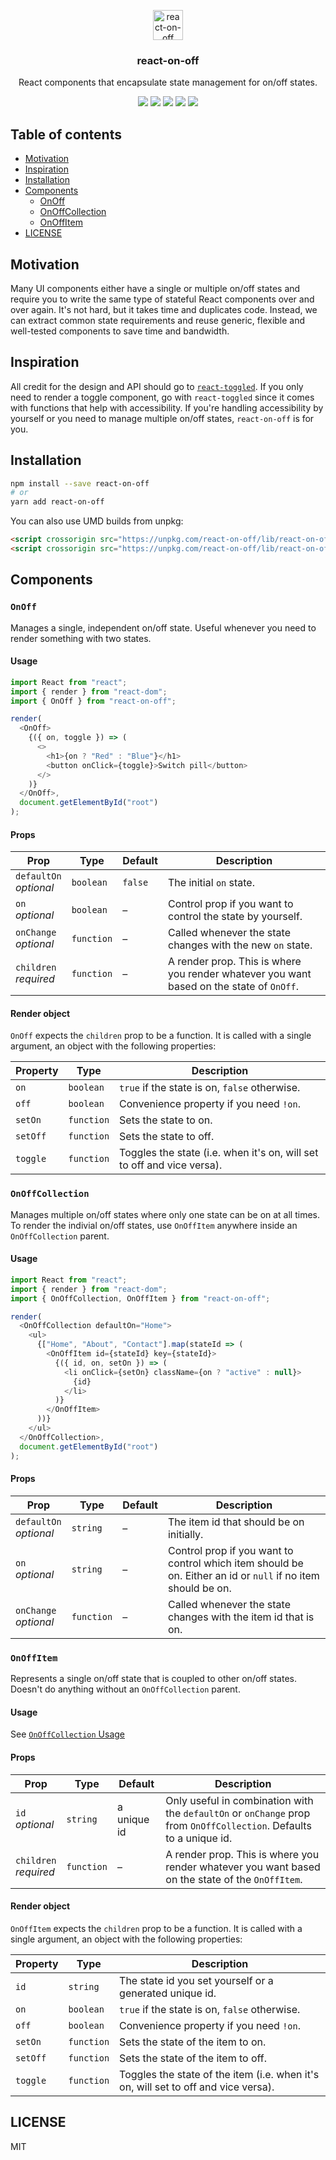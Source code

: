 <p align="center">
  <img src="https://cdn.rawgit.com/cangoektas/react-on-off/master/assets/logo.svg" alt="react-on-off" height="48">
  <h3 align="center">react-on-off</h3>
  <p align="center">
    React components that encapsulate state management for on/off states.
  </p>
  <p align="center">
    <a href="https://travis-ci.org/cangoektas/react-on-off" alt="Build status"><img src="https://img.shields.io/travis/cangoektas/react-on-off.svg?style=flat-square"></a>
  <a href="https://codecov.io/gh/cangoektas/react-on-off" alt="Code coverage"><img src="https://img.shields.io/codecov/c/github/cangoektas/react-on-off.svg?style=flat-square"></a>
  <a href="https://unpkg.com/react-on-off/lib/" alt="Build size"><img src="http://img.badgesize.io/https://unpkg.com/react-on-off/lib/react-on-off.min.js?label=size&style=flat-square"></a>
  <a href="https://unpkg.com/react-on-off/lib/" alt="Build size gzipped"><img src="http://img.badgesize.io/https://unpkg.com/react-on-off/lib/react-on-off.min.js?compression=gzip&label=gzip%20size&style=flat-square"></a>
  <a href="https://www.npmjs.com/package/react-on-off" alt="npm version"><img src="https://img.shields.io/npm/v/react-on-off.svg?style=flat-square"></a>
  </p>
</p>

## Table of contents

* [Motivation](#motivation)
* [Inspiration](#inspiration)
* [Installation](#installation)
* [Components](#components)
  * [OnOff](#onoff)
  * [OnOffCollection](#onoffcollection)
  * [OnOffItem](#onoffitem)
* [LICENSE](#license)

## Motivation

Many UI components either have a single or multiple on/off states and require
you to write the same type of stateful React components over and over again.
It's not hard, but it takes time and duplicates code. Instead, we can extract
common state requirements and reuse generic, flexible and well-tested components
to save time and bandwidth.

## Inspiration

All credit for the design and API should go to [`react-toggled`](https://github.com/kentcdodds/react-toggled). If you only need to render a toggle component, go with `react-toggled` since it comes with functions that help with accessibility. If you're handling accessibility by yourself or you need to manage multiple on/off states, `react-on-off` is for you.

## Installation

```sh
npm install --save react-on-off
# or
yarn add react-on-off
```

You can also use UMD builds from unpkg:

```html
<script crossorigin src="https://unpkg.com/react-on-off/lib/react-on-off.js"></script>
<script crossorigin src="https://unpkg.com/react-on-off/lib/react-on-off.min.js"></script>
```

## Components

### `OnOff`

Manages a single, independent on/off state. Useful whenever you need to render
something with two states.

#### Usage

```js
import React from "react";
import { render } from "react-dom";
import { OnOff } from "react-on-off";

render(
  <OnOff>
    {({ on, toggle }) => (
      <>
        <h1>{on ? "Red" : "Blue"}</h1>
        <button onClick={toggle}>Switch pill</button>
      </>
    )}
  </OnOff>,
  document.getElementById("root")
);
```

#### Props

| Prop                        | Type       | Default | Description                                                                              |
| --------------------------- | ---------- | ------- | ---------------------------------------------------------------------------------------- |
| `defaultOn` <br> _optional_ | `boolean`  | `false` | The initial `on` state.                                                                  |
| `on` <br> _optional_        | `boolean`  | –       | Control prop if you want to control the state by yourself.                               |
| `onChange` <br> _optional_  | `function` | –       | Called whenever the state changes with the new `on` state.                               |
| `children` <br> _required_  | `function` | –       | A render prop. This is where you render whatever you want based on the state of `OnOff`. |

#### Render object

`OnOff` expects the `children` prop to be a function. It is called with a
single argument, an object with the following properties:

| Property | Type       | Description                                                            |
| -------- | ---------- | ---------------------------------------------------------------------- |
| `on`     | `boolean`  | `true` if the state is on, `false` otherwise.                          |
| `off`    | `boolean`  | Convenience property if you need `!on`.                                |
| `setOn`  | `function` | Sets the state to on.                                                  |
| `setOff` | `function` | Sets the state to off.                                                 |
| `toggle` | `function` | Toggles the state (i.e. when it's on, will set to off and vice versa). |

### `OnOffCollection`

Manages multiple on/off states where only one state can be on at all times. To
render the indivial on/off states, use `OnOffItem` anywhere inside an
`OnOffCollection` parent.

#### Usage

```js
import React from "react";
import { render } from "react-dom";
import { OnOffCollection, OnOffItem } from "react-on-off";

render(
  <OnOffCollection defaultOn="Home">
    <ul>
      {["Home", "About", "Contact"].map(stateId => (
        <OnOffItem id={stateId} key={stateId}>
          {({ id, on, setOn }) => (
            <li onClick={setOn} className={on ? "active" : null}>
              {id}
            </li>
          )}
        </OnOffItem>
      ))}
    </ul>
  </OnOffCollection>,
  document.getElementById("root")
);
```

#### Props

| Prop                        | Type       | Default | Description                                                                                                  |
| --------------------------- | ---------- | ------- | ------------------------------------------------------------------------------------------------------------ |
| `defaultOn` <br> _optional_ | `string`   | –       | The item id that should be on initially.                                                                     |
| `on` <br> _optional_        | `string`   | –       | Control prop if you want to control which item should be on. Either an id or `null` if no item should be on. |
| `onChange` <br> _optional_  | `function` | –       | Called whenever the state changes with the item id that is on.                                               |

### `OnOffItem`

Represents a single on/off state that is coupled to other on/off states. Doesn't
do anything without an `OnOffCollection` parent.

#### Usage

See [`OnOffCollection` Usage](#usage-1)

#### Props

| Prop                       | Type       | Default     | Description                                                                                                         |
| -------------------------- | ---------- | ----------- | ------------------------------------------------------------------------------------------------------------------- |
| `id` <br> _optional_       | `string`   | a unique id | Only useful in combination with the `defaultOn` or `onChange` prop from `OnOffCollection`. Defaults to a unique id. |
| `children` <br> _required_ | `function` | –           | A render prop. This is where you render whatever you want based on the state of the `OnOffItem`.                    |

#### Render object

`OnOffItem` expects the `children` prop to be a function. It is called with a
single argument, an object with the following properties:

| Property | Type       | Description                                                                        |
| -------- | ---------- | ---------------------------------------------------------------------------------- |
| `id`     | `string`   | The state id you set yourself or a generated unique id.                            |
| `on`     | `boolean`  | `true` if the state is on, `false` otherwise.                                      |
| `off`    | `boolean`  | Convenience property if you need `!on`.                                            |
| `setOn`  | `function` | Sets the state of the item to on.                                                  |
| `setOff` | `function` | Sets the state of the item to off.                                                 |
| `toggle` | `function` | Toggles the state of the item (i.e. when it's on, will set to off and vice versa). |

## LICENSE

MIT
